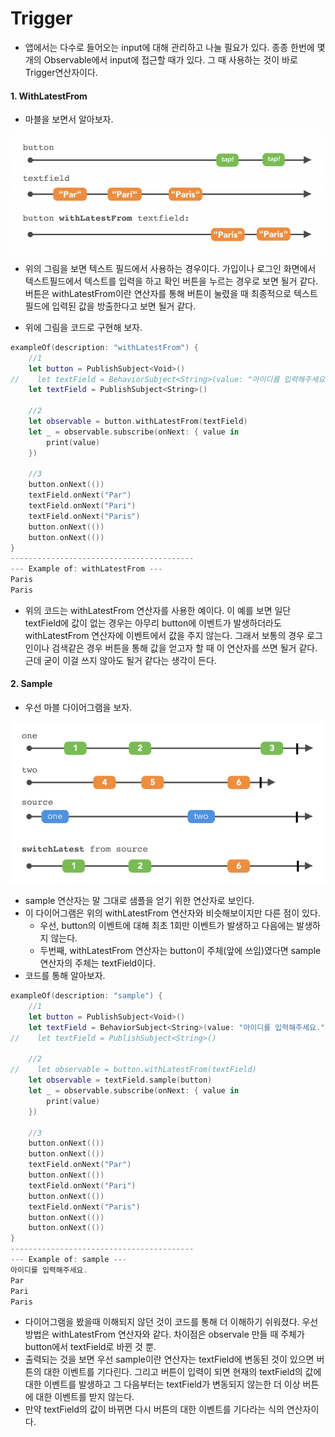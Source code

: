 # Trigger

* 앱에서는 다수로 들어오는 input에 대해 관리하고 나눌 필요가 있다. 종종 한번에 몇개의 Observable에서 input에 접근할 때가 있다. 그 때 사용하는 것이 바로 Trigger연산자이다.

#### 1. WithLatestFrom

* 마블을 보면서 알아보자.

<img src="https://github.com/simajune/RxSwift/blob/master/Documents/Ch9-4/1.png?raw=true" width="800px"/>

* 위의 그림을 보면 텍스트 필드에서 사용하는 경우이다. 가입이나 로그인 화면에서 텍스트필드에서 텍스트를 입력을 하고 확인 버튼을 누르는 경우로 보면 될거 같다. 버튼은 withLatestFrom이란 연산자를 통해 버튼이 눌렸을 때 최종적으로 텍스트 필드에 입력된 값을 방출한다고 보면 될거 같다.

* 위에 그림을 코드로 구현해 보자.

```swift
exampleOf(description: "withLatestFrom") {
    //1
    let button = PublishSubject<Void>()
//    let textField = BehaviorSubject<String>(value: "아이디를 입력해주세요.")
    let textField = PublishSubject<String>()
    
    //2
    let observable = button.withLatestFrom(textField)
    let _ = observable.subscribe(onNext: { value in
        print(value)
    })
    
    //3
    button.onNext(())
    textField.onNext("Par")
    textField.onNext("Pari")
    textField.onNext("Paris")
    button.onNext(())
    button.onNext(())
}
-----------------------------------------
--- Example of: withLatestFrom ---
Paris
Paris
```

* 위의 코드는 withLatestFrom 연산자를 사용한 예이다. 이 예를 보면 일단 textField에 값이 없는 경우는 아무리 button에 이벤트가 발생하더라도 withLatestFrom 연산자에 이벤트에서 값을 주지 않는다. 그래서 보통의 경우 로그인이나 검색같은 경우 버튼을 통해 값을 얻고자 할 때 이 연산자를 쓰면 될거 같다. 근데 굳이 이걸 쓰지 않아도 될거 같다는 생각이 든다.



#### 2. Sample

* 우선 마블 다이어그램을 보자.

<img src="https://github.com/simajune/RxSwift/blob/master/Documents/Ch9-5/2.png?raw=true" width="800px"/>

* sample 연산자는 말 그대로 샘플을 얻기 위한 연산자로 보인다.
* 이 다이어그램은 위의 withLatestFrom 연산자와 비슷해보이지만 다른 점이 있다.
  * 우선, button의 이벤트에 대해 최초 1회만 이벤트가 발생하고 다음에는 발생하지 않는다.
  * 두번째, withLatestFrom 연산자는 button이 주체(앞에 쓰임)였다면 sample 연산자의 주체는 textField이다.
* 코드를 통해 알아보자.

```swift
exampleOf(description: "sample") {
    //1
    let button = PublishSubject<Void>()
    let textField = BehaviorSubject<String>(value: "아이디를 입력해주세요.")
//    let textField = PublishSubject<String>()
    
    //2
//    let observable = button.withLatestFrom(textField)
    let observable = textField.sample(button)
    let _ = observable.subscribe(onNext: { value in
        print(value)
    })
    
    //3
    button.onNext(())
    button.onNext(())
    textField.onNext("Par")
    button.onNext(())
    textField.onNext("Pari")
    button.onNext(())
    textField.onNext("Paris")
    button.onNext(())
    button.onNext(())
}
-----------------------------------------
--- Example of: sample ---
아이디를 입력해주세요.
Par
Pari
Paris
```

* 다이어그램을 봤을때 이해되지 않던 것이 코드를 통해 더 이해하기 쉬워졌다. 우선 방법은 withLatestFrom 연산자와 같다. 차이점은 observale 만들 때 주체가 button에서 textField로 바뀐 것 뿐. 
* 출력되는 것을 보면 우선 sample이란 연산자는 textField에 변동된 것이 있으면 버튼의 대한 이벤트를 기다린다. 그리고 버튼이 입력이 되면 현재의 textField의 값에 대한 이벤트를 발생하고 그 다음부터는 textField가 변동되지 않는한 더 이상 버튼에 대한 이벤트를 받지 않는다.
* 만약 textField의 값이 바뀌면 다시 버튼의 대한 이벤트를 기다라는 식의 연산자이다.
